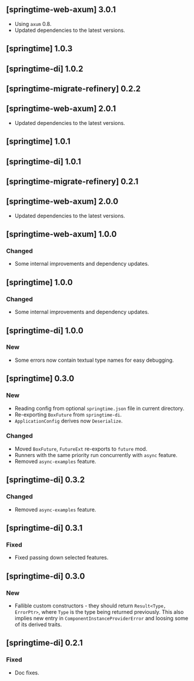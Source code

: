 ## [springtime-web-axum] 3.0.1

* Using `axum` 0.8.
* Updated dependencies to the latest versions.

## [springtime] 1.0.3

## [springtime-di] 1.0.2

## [springtime-migrate-refinery] 0.2.2

## [springtime-web-axum] 2.0.1

* Updated dependencies to the latest versions.

## [springtime] 1.0.1

## [springtime-di] 1.0.1

## [springtime-migrate-refinery] 0.2.1

## [springtime-web-axum] 2.0.0

* Updated dependencies to the latest versions.

## [springtime-web-axum] 1.0.0

### Changed

* Some internal improvements and dependency updates.

## [springtime] 1.0.0

### Changed

* Some internal improvements and dependency updates.

## [springtime-di] 1.0.0

### New

* Some errors now contain textual type names for easy debugging.

## [springtime] 0.3.0

### New

* Reading config from optional `springtime.json` file in current directory.
* Re-exporting `BoxFuture` from `springtime-di`.
* `ApplicationConfig` derives now `Deserialize`.

### Changed

* Moved `BoxFuture`, `FutureExt` re-exports to `future` mod.
* Runners with the same priority run concurrently with `async` feature.
* Removed `async-examples` feature.

## [springtime-di] 0.3.2

### Changed

* Removed `async-examples` feature.

## [springtime-di] 0.3.1

### Fixed

* Fixed passing down selected features.

## [springtime-di] 0.3.0

### New

* Fallible custom constructors - they should return `Result<Type, ErrorPtr>`,
  where `Type` is the type being returned previously. This also implies new
  entry
  in `ComponentInstanceProviderError` and loosing some of its derived traits.

## [springtime-di] 0.2.1

### Fixed

* Doc fixes.
